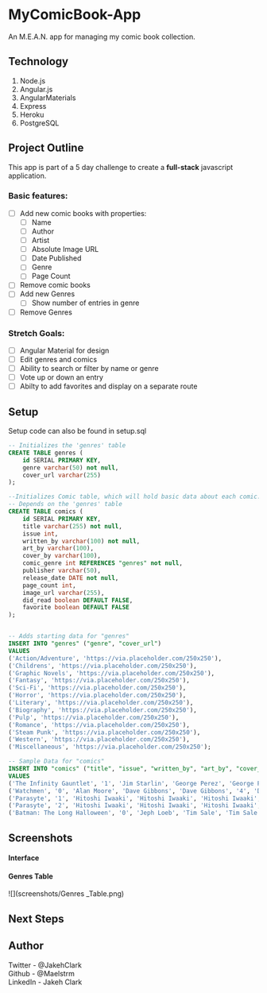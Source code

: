 # MyComicBook-App
An M.E.A.N. app for managing my comic book collection.

## Technology

1. Node.js
2. Angular.js
3. AngularMaterials
4. Express
5. Heroku
6. PostgreSQL

## Project Outline

This app is part of a 5 day challenge to create a **full-stack** javascript application.

### Basic features:

- [ ] Add new comic books with properties:
	- [ ] Name
	- [ ] Author
	- [ ] Artist
	- [ ] Absolute Image URL
	- [ ] Date Published
	- [ ] Genre
	- [ ] Page Count
- [ ] Remove comic books
- [ ] Add new Genres
	- [ ] Show number of entries in genre
- [ ] Remove Genres

### Stretch Goals:

- [ ] Angular Material for design
- [ ] Edit genres and comics
- [ ] Ability to search or filter by name or genre
- [ ] Vote up or down an entry
- [ ] Abilty to add favorites and display on a separate route

## Setup
Setup code can also be found in setup.sql
```sql
-- Initializes the 'genres' table
CREATE TABLE genres (
	id SERIAL PRIMARY KEY,
	genre varchar(50) not null,
	cover_url varchar(255)
);

--Initializes Comic table, which will hold basic data about each comic.
-- Depends on the 'genres' table
CREATE TABLE comics (
	id SERIAL PRIMARY KEY,
	title varchar(255) not null,
	issue int,
	written_by varchar(100) not null,
	art_by varchar(100),
	cover_by varchar(100),
	comic_genre int REFERENCES "genres" not null,
	publisher varchar(50),
	release_date DATE not null,
	page_count int,
	image_url varchar(255),
	did_read boolean DEFAULT FALSE,
	favorite boolean DEFAULT FALSE
);


-- Adds starting data for "genres"
INSERT INTO "genres" ("genre", "cover_url")
VALUES
('Action/Adventure', 'https://via.placeholder.com/250x250'),
('Childrens', 'https://via.placeholder.com/250x250'),
('Graphic Novels', 'https://via.placeholder.com/250x250'),
('Fantasy', 'https://via.placeholder.com/250x250'),
('Sci-Fi', 'https://via.placeholder.com/250x250'),
('Horror', 'https://via.placeholder.com/250x250'),
('Literary', 'https://via.placeholder.com/250x250'),
('Biography', 'https://via.placeholder.com/250x250'),
('Pulp', 'https://via.placeholder.com/250x250'),
('Romance', 'https://via.placeholder.com/250x250'),
('Steam Punk', 'https://via.placeholder.com/250x250'),
('Western', 'https://via.placeholder.com/250x250'),
('Miscellaneous', 'https://via.placeholder.com/250x250');

-- Sample Data for "comics"
INSERT INTO "comics" ("title", "issue", "written_by", "art_by", "cover_by", "comic_genre", "publisher", "release_date", "page_count", "image_url", "did_read", "favorite")
VALUES
('The Infinity Gauntlet', '1', 'Jim Starlin', 'George Perez', 'George Perez', '1', 'Marvel', 'July 10, 1991', '256', 'https://via.placeholder.com/150x250', TRUE, TRUE),
('Watchmen', '0', 'Alan Moore', 'Dave Gibbons', 'Dave Gibbons', '4', 'DC Comics', 'April 1, 1995', '416', 'https://via.placeholder.com/150x250', TRUE, FALSE),
('Parasyte', '1', 'Hitoshi Iwaaki', 'Hitoshi Iwaaki', 'Hitoshi Iwaaki', '1', 'Kodansha Comics', 'July 26, 2011', '288', 'https://via.placeholder.com/150x250', FALSE, TRUE),
('Parasyte', '2', 'Hitoshi Iwaaki', 'Hitoshi Iwaaki', 'Hitoshi Iwaaki', '1', 'Kodansha Comics', 'July 26, 2011', '288', 'https://via.placeholder.com/150x250', TRUE, TRUE),
('Batman: The Long Halloween', '0', 'Jeph Loeb', 'Tim Sale', 'Tim Sale', '1', 'DC Comics', 'October 11, 2011', '384', 'https://via.placeholder.com/150x250', FALSE, FALSE)
```

## Screenshots
#### Interface
#### Genres Table
![](screenshots/Genres _Table.png)

## Next Steps

## Author
Twitter - @JakehClark <br>
Github - @Maelstrm <br>
LinkedIn - Jakeh Clark